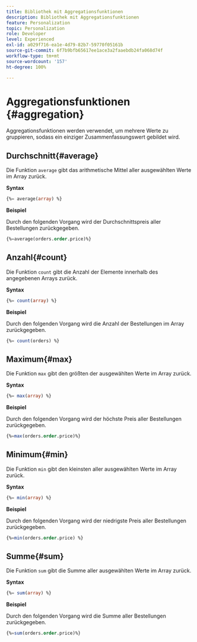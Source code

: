 ```yaml
---
title: Bibliothek mit Aggregationsfunktionen
description: Bibliothek mit Aggregationsfunktionen
feature: Personalization
topic: Personalization
role: Developer
level: Experienced
exl-id: a029f716-ea1e-4d79-82b7-59770f05161b
source-git-commit: 6f7b9bfb65617ee1ace3a2faaebdb24fa068d74f
workflow-type: tm+mt
source-wordcount: '157'
ht-degree: 100%

---
```


# Aggregationsfunktionen {#aggregation}

Aggregationsfunktionen werden verwendet, um mehrere Werte zu gruppieren, sodass ein einziger Zusammenfassungswert gebildet wird.

## Durchschnitt{#average}

Die Funktion `average` gibt das arithmetische Mittel aller ausgewählten Werte im Array zurück.

**Syntax**

```sql
{%= average(array) %}
```

**Beispiel**

Durch den folgenden Vorgang wird der Durchschnittspreis aller Bestellungen zurückgegeben.

```sql
{%=average(orders.order.price)%}
```

## Anzahl{#count}

Die Funktion `count` gibt die Anzahl der Elemente innerhalb des angegebenen Arrays zurück.

**Syntax**

```sql
{%= count(array) %}
```

**Beispiel**

Durch den folgenden Vorgang wird die Anzahl der Bestellungen im Array zurückgegeben.

```sql
{%= count(orders) %}
```

## Maximum{#max}

Die Funktion `max` gibt den größten der ausgewählten Werte im Array zurück.

**Syntax**

```sql
{%= max(array) %}
```

**Beispiel**

Durch den folgenden Vorgang wird der höchste Preis aller Bestellungen zurückgegeben.

```sql
{%=max(orders.order.price)%}
```

## Minimum{#min}

Die Funktion `min` gibt den kleinsten aller ausgewählten Werte im Array zurück.

**Syntax**

```sql
{%= min(array) %}
```

**Beispiel**

Durch den folgenden Vorgang wird der niedrigste Preis aller Bestellungen zurückgegeben.

```sql
{%=min(orders.order.price) %}
```

## Summe{#sum}

Die Funktion `sum` gibt die Summe aller ausgewählten Werte im Array zurück.

**Syntax**

```sql
{%= sum(array) %}
```

**Beispiel**

Durch den folgenden Vorgang wird die Summe aller Bestellungen zurückgegeben.

```sql
{%=sum(orders.order.price)%}
```
